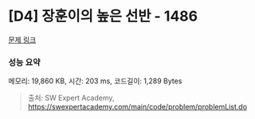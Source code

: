 # [D4] 장훈이의 높은 선반 - 1486 

[문제 링크](https://swexpertacademy.com/main/code/problem/problemDetail.do?contestProbId=AV2b7Yf6ABcBBASw) 

### 성능 요약

메모리: 19,860 KB, 시간: 203 ms, 코드길이: 1,289 Bytes



> 출처: SW Expert Academy, https://swexpertacademy.com/main/code/problem/problemList.do